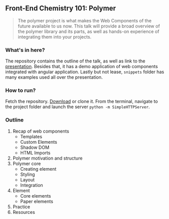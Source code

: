 ## Front-End Chemistry 101: Polymer

> The polymer project is what makes the Web Components of the future available to us now.
> This talk will provide a broad overview of the polymer library and its parts,
> as well as hands-on experience of integrating them into your projects.

### What's in here?
The repository contains the outline of the talk, as well as link to the [presentation](http://goo.gl/cTN34W).
Besides that, it has a demo application of web components integrated with angular application.
Lastly but not lease, `snippets` folder has many examples used all over the presentation.

### How to run?
Fetch the repository. [Download](https://github.com/bolshchikov-public/fed-chemistry-101/archive/master.zip)
or clone it. From the terminal, navigate to the project folder and launch the server `python -m SimpleHTTPServer`.

### Outline

1. Recap of web components
    - Templates
    - Custom Elements
    - Shadow DOM
    - HTML Imports
1. Polymer motivation and structure
1. Polymer core
    - Creating element
    - Styling
    - Layout
    - Integration
1. Element
    - Core elements
    - Paper elements
1. Practice
1. Resources
